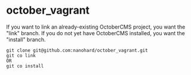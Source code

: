 # october_vagrant
If you want to link an already-existing OctoberCMS project, you want the "link" branch.
If you do not yet have OctoberCMS installed, you want the "install" branch.

```
git clone git@github.com:nanohard/october_vagrant.git
git co link
OR
git co install
```
